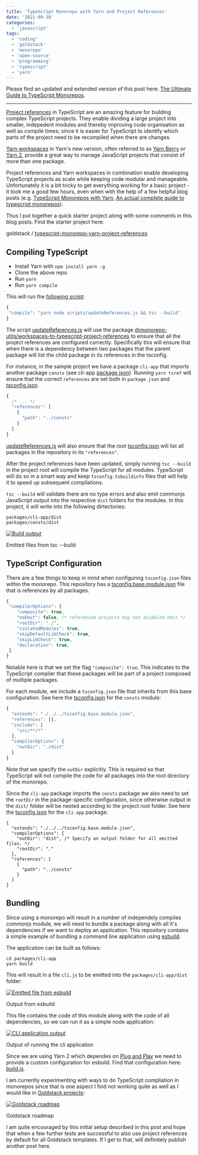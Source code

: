 ```yaml
---
title: 'TypeScript Monorepo with Yarn and Project References'
date: '2021-09-30'
categories:
  - 'javascript'
tags:
  - 'coding'
  - 'goldstack'
  - 'monorepo'
  - 'open-source'
  - 'programming'
  - 'typescript'
  - 'yarn'
---
```


Please find an updated and extended version of this post here: [The Ultimate Guide to TypeScript Monorepos](https://maxrohde.com/2021/11/20/the-ultimate-guide-to-typescript-monorepos/).

---

[Project references](https://www.typescriptlang.org/docs/handbook/project-references.html) in TypeScript are an amazing feature for building complex TypeScript projects. They enable dividing a large project into smaller, indepedent modules and thereby improving code organisation as well as compile times; since it is easier for TypeScript to identify which parts of the project need to be recompiled when there are changes.

[Yarn workspaces](https://yarnpkg.com/features/workspaces) in Yarn's new version, often referred to as [Yarn Berry](https://github.com/yarnpkg/berry) or [Yarn 2](https://snyk.io/blog/yarn-2-intro/), provide a great way to manage JavaScript projects that consist of more than one package.

Project references and Yarn workspaces in combination enable developing TypeScript projects as scale while keeping code modular and manageable. Unfortunately it is a bit tricky to get everything working for a basic project - it took me a good few hours, even when with the help of a few helpful blog posts (e.g. [TypeScript Monorepos with Yarn](https://semaphoreci.com/blog/typescript-monorepos-with-yarn), [An actual complete guide to typescript monorepos](https://cryogenicplanet.tech/posts/typescript-monorepo)).

Thus I put together a quick starter project along with some comments in this blog posts. Find the starter project here:

goldstack / [typescript-monorepo-yarn-project-references](https://github.com/goldstack/typescript-monorepo-yarn-project-references)

## Compiling TypeScript

- Install Yarn with `npm install yarn -g`
- Clone the above repo
- Run `yarn`
- Run `yarn compile`

This will run the [following script](https://github.com/goldstack/typescript-monorepo-yarn-project-references/blob/master/package.json#L11):

```typescript
{
 "compile": "yarn node scripts/updateReferences.js && tsc --build"
}
```

The script [updateReferences.js](https://github.com/goldstack/typescript-monorepo-yarn-project-references/blob/master/scripts/updateReferences.js) will use the package [@monorepo-utils/workspaces-to-typescript-project-references](https://github.com/azu/monorepo-utils/tree/master/packages/@monorepo-utils/workspaces-to-typescript-project-references) to ensure that all the project references are configured correctly. Specifically this will ensure that when there is a dependency between two packages that the parent package will list the child package in its references in the tsconfig.

For instance, in the sample project we have a package `cli-app` that imports another package `consts` (see cli-app [package.json](https://github.com/goldstack/typescript-monorepo-yarn-project-references/blob/master/packages/cli-app/package.json#L6)). Running `yarn tsref` will ensure that the correct `references` are set both in `package.json` and [tsconfig.json](https://github.com/goldstack/typescript-monorepo-yarn-project-references/blob/master/packages/cli-app/tsconfig.json#L7).

```typescript
{
  /* ... */
  "references": [
    {
      "path": "../consts"
    }
  ]
}
```

[updateReferences.js](https://github.com/goldstack/typescript-monorepo-yarn-project-references/blob/master/scripts/updateReferences.js) will also ensure that the root [tsconfig.json](https://github.com/goldstack/typescript-monorepo-yarn-project-references/blob/master/tsconfig.json) will list all packages in the repository in its `"references"`.

After the project references have been updated, simply running `tsc --build` in the project root will compile the TypeScript for all modules. TypeScript will do so in a smart way and keep `tsconfig.tsbuildinfo` files that will help it to speed up subsequent compilations.

`tsc --build` will validate there are no type errors and also emit commonjs JavaScript output into the respective `dist` folders for the modules. In this project, it will write into the following dirtectories:

```
packages/cli-app/dist
packages/consts/dist
```

[![Build output](https://nexnet.files.wordpress.com/2021/10/screenshot-2021-10-01-084432.png?w=396)](https://nexnet.files.wordpress.com/2021/10/screenshot-2021-10-01-084432.png)

Emitted files from tsc --build

## TypeScript Configuration

There are a few things to keep in mind when configuring `tsconfig.json` files within the monorepo. This repository has a [tsconfig.base.module.json](https://github.com/goldstack/typescript-monorepo-yarn-project-references/blob/master/tsconfig.base.module.json) file that is references by all packages.

```typescript
{
 "compilerOptions": {
    "composite": true,
    "noEmit": false, /* referenced projects may not disabled emit */
    "rootDir": "./",
    "isolatedModules": true,
    "skipDefaultLibCheck": true,
    "skipLibCheck": true,
    "declaration": true,
 }
}
```

Notable here is that we set the flag `"composite": true`. This indicates to the TypeScript compiler that these packages will be part of a project composed of multiple packages.

For each module, we include a `tsconfig.json` file that inherits from this base configuration. See here the [tsconfig.json](https://github.com/goldstack/typescript-monorepo-yarn-project-references/blob/master/packages/consts/tsconfig.json) for the `consts` module:

```typescript
{
  "extends": "./../../tsconfig.base.module.json",
  "references": [],
  "include": [
    "src/**/*"
  ],
  "compilerOptions": {
    "outDir": "./dist"
  }
}
```

Note that we specify the `outDir` explicitly. This is required so that TypeScript will not compile the code for all packages into the root directory of the monorepo.

Since the `cli-app` package imports the `consts` package we also need to set the `rootDir` in the package-specific configuration, since otherwise output in the `dist/` folder will be nested according to the project root folder. See here the [tsconfig.json](https://github.com/goldstack/typescript-monorepo-yarn-project-references/blob/master/packages/cli-app/tsconfig.json) for the `cli-app` package:

```
{
  "extends": "./../../tsconfig.base.module.json",
  "compilerOptions": {
    "outDir": "dist", /* Specify an output folder for all emitted files. */
    "rootDir": "."
  },
  "references": [
    {
      "path": "../consts"
    }
  ]
}
```

## Bundling

Since using a monorepo will result in a number of independely compiles commonjs module, we will need to bundle a package along with all it's dependencies if we want to deploy an application. This repository contains a simple example of bundling a command line application using [esbuild](https://github.com/evanw/esbuild).

The application can be built as follows:

```
cd packages/cli-app
yarn build
```

This will result in a file `cli.js` to be emitted into the `packages/cli-app/dist` folder:

[![Emitted file from esbuild](https://nexnet.files.wordpress.com/2021/10/esbuild.png?w=413)](https://nexnet.files.wordpress.com/2021/10/esbuild.png)

Output from esbuild

This file contains the code of this module along with the code of all dependencies, so we can run it as a simple node application:

[![CLI application output](https://nexnet.files.wordpress.com/2021/10/runcli.png?w=864)](https://nexnet.files.wordpress.com/2021/10/runcli.png)

Output of running the cli application

Since we are using Yarn 2 which dependes on [Plug and Play](https://yarnpkg.com/features/pnp) we need to provide a custom configuration for esbuild. Find that configuration here: [build.js](https://github.com/goldstack/typescript-monorepo-yarn-project-references/blob/master/packages/cli-app/scripts/build.js).

I am currently experimenting with ways to do TypeScript compliation in monorepos since that is one aspect I find not working quite as well as I would like in [Goldstack projects](https://github.com/goldstack/goldstack#readme):

[![Goldstack roadmap](https://nexnet.files.wordpress.com/2021/10/goldstack_roadmap.png?w=861)](https://nexnet.files.wordpress.com/2021/10/goldstack_roadmap.png)

Goldstack roadmap

I am quite encouraged by this initial setup described in this post and hope that when a few further tests are successful to also use project references by default for all Goldstack templates. If I get to that, will definitely publish another post here.

